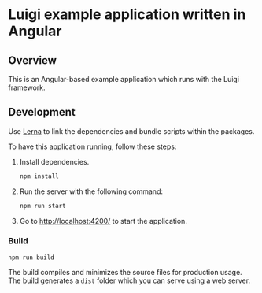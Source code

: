 # Luigi example application written in Angular

## Overview

This is an Angular-based example application which runs with the Luigi framework.

## Development

Use  [Lerna](https://lerna.js.org) to link the dependencies and bundle scripts within the packages.

To have this application running, follow these steps:

1. Install dependencies.
    ```bash
    npm install
    ```

2. Run the server with the following command: 
    ```bash
    npm run start
    ```

3. Go to [http://localhost:4200/](http://localhost:4200/) to start the application.

### Build

```
npm run build
```

The build compiles and minimizes the source files for production usage.
The build generates a `dist` folder which you can serve using a web server.
